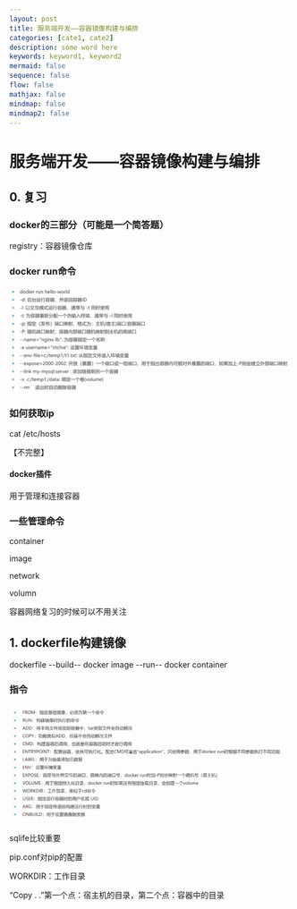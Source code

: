 ```yaml
---
layout: post
title: 服务端开发——容器镜像构建与编排
categories: [cate1, cate2]
description: some word here
keywords: keyword1, keyword2
mermaid: false
sequence: false
flow: false
mathjax: false
mindmap: false
mindmap2: false
---
```


# 服务端开发——容器镜像构建与编排

## 0. 复习

### docker的三部分（可能是一个简答题）

registry：容器镜像仓库

### docker run命令

![截屏2023-12-21 下午6.32.43](https://github.com/ShadowOnYOU/images/blob/main/test202312211832455.png?raw=true)

### 如何获取ip

cat /etc/hosts

【不完整】

#### docker插件

用于管理和连接容器

### 一些管理命令

container

image 

network

volumn

容器网络复习的时候可以不用关注

## 1. dockerfile构建镜像

dockerfile  --build-- docker image --run-- docker container

### 指令

![截屏2023-12-21 下午6.48.43](https://github.com/ShadowOnYOU/images/blob/main/test202312211848411.png?raw=true)

sqlife比较重要

pip.conf对pip的配置

WORKDIR：工作目录

“Copy . .”第一个点：宿主机的目录，第二个点：容器中的目录

